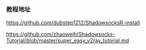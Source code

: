 ### 教程地址
https://github.com/dubstep1212/ShadowsocksR-install

https://github.com/zhaoweih/Shadowsocks-Tutorial/blob/master/super_easy_v2ray_tutorial.md